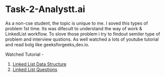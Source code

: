 # Task-2-Analystt.ai

As a non-cse student, the topic is unique to me. I soved this types of problem 1st time.
Its was difecult to understand the way of work & LinkedList workflow.
To slove those problem i try to findout semiler type of problem and interview qustions.
As well watched a lots of youtube tutorial and read bolg like geeksforgeeks,dev.io.

Watched Tutorial -
1. [Linked List Data Structure](https://youtu.be/4tU7d0TTiZQ)
2. [ Linked List Questions ](https://youtu.be/cL4gHVuFOvk)
